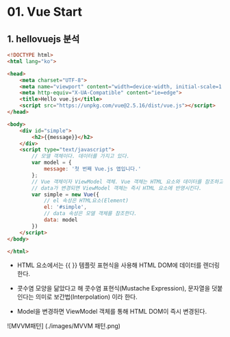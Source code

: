 # 01. Vue Start

## 1. hellovuejs 분석
```html
<!DOCTYPE html>
<html lang="ko">

<head>
    <meta charset="UTF-8">
    <meta name="viewport" content="width=device-width, initial-scale=1.0">
    <meta http-equiv="X-UA-Compatible" content="ie=edge">
    <title>Hello vue.js</title>
    <script src="https://unpkg.com/vue@2.5.16/dist/vue.js"></script>
</head>

<body>
    <div id="simple">
        <h2>{{message}}</h2>
    </div>
    <script type="text/javascript">
        // 모델 객체이다. 데이터를 가지고 있다.
        var model = {
            message: '첫 번째 Vue.js 앱입니다.'
        };
        // Vue 객체이자 ViewModel 객체. Vue 객체는 HTML 요소와 데이터를 참조하고 있다.
        // data가 변경되면 ViewModel 객체는 즉시 HTML 요소에 반영시킨다.
        var simple = new Vue({
            // el 속성은 HTML요소(Element)
            el: '#simple',
            // data 속성은 모델 객체를 참조한다.
            data: model
        })
    </script>
</body>

</html>
```

- HTML 요소에서는 {{ }} 템플릿 표현식을 사용해 HTML DOM에 데이터를 렌더링 한다.

- 콧수염 모양을 닮았다고 해 콧수염 표현식(Mustache Expression), 문자열을 덧붙인다는 의미로 보간법(Interpolation) 이라 한다.

- Model을 변경하면 ViewModel 객체를 통해 HTML DOM이 즉시 변경된다.

 ![MVVM패턴] (./images/MVVM 패턴.png)





